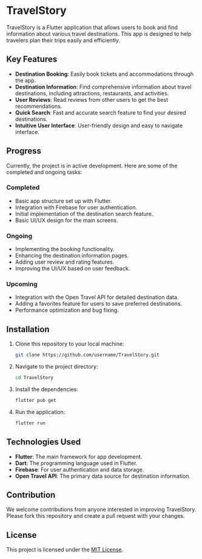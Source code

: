 # TravelStory

TravelStory is a Flutter application that allows users to book and find information about various travel destinations. This app is designed to help travelers plan their trips easily and efficiently.

## Key Features

- **Destination Booking**: Easily book tickets and accommodations through the app.
- **Destination Information**: Find comprehensive information about travel destinations, including attractions, restaurants, and activities.
- **User Reviews**: Read reviews from other users to get the best recommendations.
- **Quick Search**: Fast and accurate search feature to find your desired destinations.
- **Intuitive User Interface**: User-friendly design and easy to navigate interface.

## Progress

Currently, the project is in active development. Here are some of the completed and ongoing tasks:

### Completed
- Basic app structure set up with Flutter.
- Integration with Firebase for user authentication.
- Initial implementation of the destination search feature.
- Basic UI/UX design for the main screens.

### Ongoing
- Implementing the booking functionality.
- Enhancing the destination information pages.
- Adding user review and rating features.
- Improving the UI/UX based on user feedback.

### Upcoming
- Integration with the Open Travel API for detailed destination data.
- Adding a favorites feature for users to save preferred destinations.
- Performance optimization and bug fixing.

## Installation

1. Clone this repository to your local machine:
    ```bash
    git clone https://github.com/username/TravelStory.git
    ```
2. Navigate to the project directory:
    ```bash
    cd TravelStory
    ```
3. Install the dependencies:
    ```bash
    flutter pub get
    ```
4. Run the application:
    ```bash
    flutter run
    ```

## Technologies Used

- **Flutter**: The main framework for app development.
- **Dart**: The programming language used in Flutter.
- **Firebase**: For user authentication and data storage.
- **Open Travel API**: The primary data source for destination information.

## Contribution

We welcome contributions from anyone interested in improving TravelStory. Please fork this repository and create a pull request with your changes.

## License

This project is licensed under the [MIT License](LICENSE).

